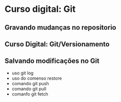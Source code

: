# Curso digital: Git

## Gravando mudanças no repositorio

## Curso Digital: Git/Versionamento

## Salvando modificações no Git
* uso git log
* uso do comenso restore
* comando git push
* comando git pull
* comanfo git fetch
